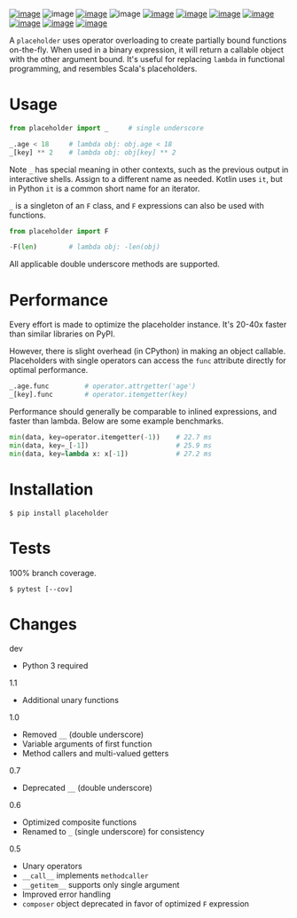 [![image](https://img.shields.io/pypi/v/placeholder.svg)](https://pypi.org/project/placeholder/)
![image](https://img.shields.io/pypi/pyversions/placeholder.svg)
[![image](https://pepy.tech/badge/placeholder)](https://pepy.tech/project/placeholder)
![image](https://img.shields.io/pypi/status/placeholder.svg)
[![image](https://img.shields.io/travis/coady/placeholder.svg)](https://travis-ci.org/coady/placeholder)
[![image](https://img.shields.io/codecov/c/github/coady/placeholder.svg)](https://codecov.io/github/coady/placeholder)
[![image](https://readthedocs.org/projects/placeholder/badge)](https://placeholder.readthedocs.io)
[![image](https://requires.io/github/coady/placeholder/requirements.svg)](https://requires.io/github/coady/placeholder/requirements/)
[![image](https://api.codeclimate.com/v1/badges/3d859b1e30ffac79f10e/maintainability)](https://codeclimate.com/github/coady/placeholder/maintainability)
[![image](https://img.shields.io/badge/code%20style-black-000000.svg)](https://pypi.org/project/black/)
[![image](http://mypy-lang.org/static/mypy_badge.svg)](http://mypy-lang.org/)

A `placeholder` uses operator overloading to create partially bound functions on-the-fly.
When used in a binary expression, it will return a callable object with the other argument bound.
It's useful for replacing `lambda` in functional programming, and resembles Scala's placeholders.

# Usage
```python
from placeholder import _     # single underscore

_.age < 18     # lambda obj: obj.age < 18
_[key] ** 2    # lambda obj: obj[key] ** 2
```

Note `_` has special meaning in other contexts, such as the previous output in interactive shells.
Assign to a different name as needed.
Kotlin uses `it`, but in Python `it` is a common short name for an iterator.

`_` is a singleton of an `F` class, and `F` expressions can also be used with functions.

```python
from placeholder import F

-F(len)        # lambda obj: -len(obj)
```

All applicable double underscore methods are supported.

# Performance
Every effort is made to optimize the placeholder instance.
It's 20-40x faster than similar libraries on PyPI.

However, there is slight overhead (in CPython) in making an object callable.
Placeholders with single operators can access the `func` attribute directly for optimal performance.

```python
_.age.func         # operator.attrgetter('age')
_[key].func        # operator.itemgetter(key)
```

Performance should generally be comparable to inlined expressions,
and faster than lambda. Below are some example benchmarks.

```python
min(data, key=operator.itemgetter(-1))    # 22.7 ms
min(data, key=_[-1])                      # 25.9 ms
min(data, key=lambda x: x[-1])            # 27.2 ms
```

# Installation

    $ pip install placeholder

# Tests
100% branch coverage.

    $ pytest [--cov]

# Changes
dev
* Python 3 required

1.1
* Additional unary functions

1.0
* Removed `__` (double underscore)
* Variable arguments of first function
* Method callers and multi-valued getters

0.7
* Deprecated `__` (double underscore)

0.6
* Optimized composite functions
* Renamed to `_` (single underscore) for consistency

0.5
* Unary operators
* `__call__` implements `methodcaller`
* `__getitem__` supports only single argument
* Improved error handling
* `composer` object deprecated in favor of optimized `F` expression
